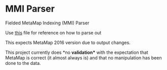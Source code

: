 # MMI Parser

Fielded MetaMap Indexing (MMI) Parser

Use [this](https://lhncbc.nlm.nih.gov/ii/tools/MetaMap/Docs/MMI_Output_2016.pdf) file for reference on how to parse out

This expects MetaMap 2016 version due to output changes.

This project currently does \*no **validation\*** with the expectation that MetaMap is correct (it almost always is) and that no manipulation has been done to the data.
